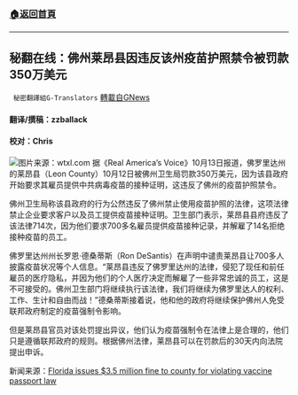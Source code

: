 ###  [:house:返回首頁](https://github.com/ourhimalayas/txt)
---


## 秘翻在线：佛州莱昂县因违反该州疫苗护照禁令被罚款350万美元
` 秘密翻譯組G-Translators` [轉載自GNews](https://gnews.org/zh-hans/1590989/)

#### 翻译/撰稿：zzballack

#### 校对：Chris
![](https://assets.gnews.org/wp-content/uploads/2021/10/图片1-31.jpg)图片来源：wtxl.com
据《Real America’s Voice》10月13日报道，佛罗里达州的莱昂县（Leon County）10月12日被佛州卫生局罚款350万美元，因为该县政府开始要求其雇员提供中共病毒疫苗的接种证明，这违反了佛州的疫苗护照禁令。

佛州卫生局称该县政府的行为公然违反了佛州禁止使用疫苗护照的法律，这项法律禁止企业要求客户以及员工提供疫苗接种证明。卫生部门表示，莱昂县县府违反了该法律714次，因为他们要求700多名雇员提供疫苗接种记录，并解雇了14名拒绝接种疫苗的员工。

佛罗里达州州长罗恩·德桑蒂斯（Ron DeSantis）在声明中谴责莱昂县让700多人披露疫苗状况等个人信息。“莱昂县违反了佛罗里达州的法律，侵犯了现任和前任雇员的医疗隐私，并因为他们的个人医疗决定而解雇了一些非常忠诚的员工，这是不可接受的。佛州卫生部门将继续执行该法律，我们将继续为佛罗里达人的权利、工作、生计和自由而战！”德桑蒂斯接着说，他和他的政府将继续保护佛州人免受联邦政府制定的疫苗强制令影响。

但是莱昂县官员对该处罚提出异议，他们认为疫苗强制令在法律上是合理的，他们只是遵循联邦政府的规则。根据佛州法律，莱昂县可以在罚款后的30天内向法院提出申诉。

新闻来源：[Florida issues $3.5 million fine to county for violating vaccine passport law](https://americasvoice.news/justthenews/florida-issues-35-million-fine-leon-county-violating-vaccine-passport/)
